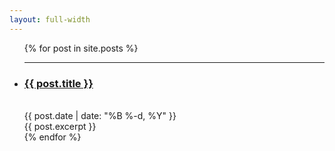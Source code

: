 ```yaml
---
layout: full-width
---
```


  <ul class="content-listing ">
    {% for post in site.posts %}
        <li class="listing">
          <hr class="slender">
          <a href="{{ post.url | prepend: site.baseurl }}"><h3 class="contrast">{{ post.title }}</h3></a>
          <br><span class="smaller">{{ post.date | date: "%B %-d, %Y" }}</span>  <br/>
          <div>{{ post.excerpt }}</div>
        </li>
    {% endfor %}
  </ul>
